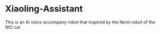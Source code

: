 # Xiaoling-Assistant
This is an AI voice accompany robot that inspired by the Nomi robot of the NIO car.
